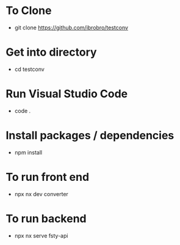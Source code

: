 # To Clone
- git clone https://github.com/ibrobro/testconv

# Get into directory
- cd testconv

# Run Visual Studio Code
- code .

# Install packages / dependencies
- npm install

# To run front end
- npx nx dev converter

# To run backend
- npx nx serve fsty-api
